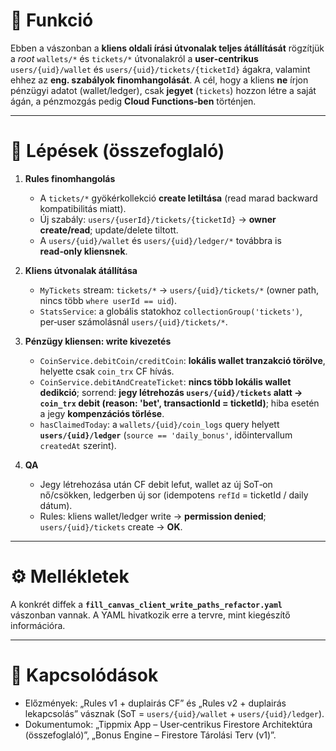 # 🎯 Funkció

Ebben a vászonban a **kliens oldali írási útvonalak teljes átállítását** rögzítjük a *root* `wallets/*` és `tickets/*` útvonalakról a **user‑centrikus** `users/{uid}/wallet` és `users/{uid}/tickets/{ticketId}` ágakra, valamint ehhez az **eng. szabályok finomhangolását**. A cél, hogy a kliens **ne** írjon pénzügyi adatot (wallet/ledger), csak **jegyet** (`tickets`) hozzon létre a saját ágán, a pénzmozgás pedig **Cloud Functions‑ben** történjen.

---

# 🧠 Lépések (összefoglaló)

1. **Rules finomhangolás**

   * A `tickets/*` gyökérkollekció **create letiltása** (read marad backward kompatibilitás miatt).
   * Új szabály: `users/{userId}/tickets/{ticketId}` → **owner create/read**; update/delete tiltott.
   * A `users/{uid}/wallet` és `users/{uid}/ledger/*` továbbra is **read‑only kliensnek**.

2. **Kliens útvonalak átállítása**

   * `MyTickets` stream: `tickets/*` → `users/{uid}/tickets/*` (owner path, nincs több `where userId == uid`).
   * `StatsService`: a globális statokhoz `collectionGroup('tickets')`, per‑user számolásnál `users/{uid}/tickets/*`.

3. **Pénzügy kliensen: write kivezetés**

   * `CoinService.debitCoin/creditCoin`: **lokális wallet tranzakció törölve**, helyette csak `coin_trx` CF hívás.
   * `CoinService.debitAndCreateTicket`: **nincs több lokális wallet dedikció**; sorrend: **jegy létrehozás `users/{uid}/tickets` alatt → `coin_trx` debit (reason: 'bet', transactionId = ticketId)**; hiba esetén a jegy **kompenzációs törlése**.
   * `hasClaimedToday`: a `wallets/{uid}/coin_logs` query helyett **`users/{uid}/ledger`** (`source == 'daily_bonus'`, időintervallum `createdAt` szerint).

4. **QA**

   * Jegy létrehozása után CF debit lefut, wallet az új SoT‑on nő/csökken, ledgerben új sor (idempotens `refId` = ticketId / daily dátum).
   * Rules: kliens wallet/ledger write → **permission denied**; `users/{uid}/tickets` create → **OK**.

---

# ⚙️ Mellékletek

A konkrét diffek a **`fill_canvas_client_write_paths_refactor.yaml`** vászonban vannak. A YAML hivatkozik erre a tervre, mint kiegészítő információra.

---

# 📎 Kapcsolódások

* Előzmények: „Rules v1 + duplairás CF” és „Rules v2 + duplairás lekapcsolás” vásznak (SoT = `users/{uid}/wallet` + `users/{uid}/ledger`).
* Dokumentumok: „Tippmix App – User‑centrikus Firestore Architektúra (összefoglaló)”, „Bonus Engine – Firestore Tárolási Terv (v1)”.
